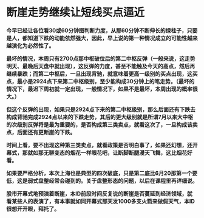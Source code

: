 断崖走势继续让短线买点逼近
====



**今早已经让各位看30或60分钟图判断力度，从那60分钟不断伸长的绿柱子，只要是人，都知道下跌的动能依然强大，因此，早上说的第一种情况成立的可能性越来越演化为必然性了。**

**最坏的情况，本周只有2700点那中枢破位后的第二中枢反弹（一般来说，这走势明天、最晚后天盘中就出现），这反弹的力度，甚至不能触及今天的高点，然后再继续暴跌；而第二中枢后，一旦出现背驰，就意味着更高一级别的买点出现，这买点，最小是2924点下来第二中枢级别，至少能构成30分钟上的笔走势。（最坏的情况下，最迟下周初就一定出现，一般情况下，如果不是最坏，本周出现的概率很大。）**

**但这个反弹的出现，如果只是2924点下来的第二中枢级别，那么后面还有下跌去构成背驰完成2924点以来的下跌走势，其后的更大级别就是所谓7月以来大中枢的次级别反弹将是最为重要的，是否构成第三类卖点，就看这次了，一旦构成该卖点，后面还有更断崖的下跌。**

**时间上看，要不出现这种第三类卖点，就看政策是否明白事了，如果还幻想，还开幕式，那就如那无聊变态的烟花一样眼花吧，让断脚断腿漫天飞舞，这比烟花好看。**

**如果要严格分析，本次上海也是典型的四次破底，只是第二底比6月20那第一个要低，这是弱式盘整经常会碰到的。关于盘整形态的问题，以后在课程里再详细说。**

**股市开幕式地预演着断崖，本ID前段时间反复说的断崖是否蔓延到经济领域，就看某些人的表演了，有本事就如同开幕式那天发1000多支火箭来做假天气，本ID很想开开眼，拜托了。**
